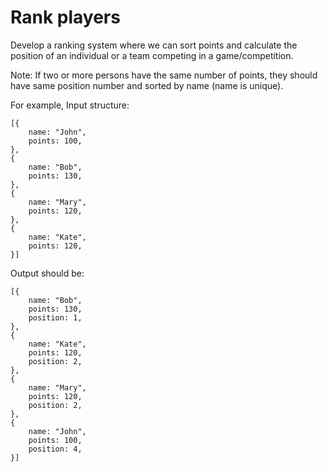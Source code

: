 # Rank players
Develop a ranking system where we can sort points and calculate the position of an individual or a team competing in a game/competition.

Note:
If two or more persons have the same number of points, they should have same position number and sorted by name (name is unique).

For example, Input structure:

    [{
        name: "John",
        points: 100,
    },
    {
        name: "Bob",
        points: 130,
    },
    {
        name: "Mary",
        points: 120,
    },
    {
        name: "Kate",
        points: 120,
    }]

Output should be:

    [{
        name: "Bob",
        points: 130,
        position: 1,
    },
    {
        name: "Kate",
        points: 120,
        position: 2,
    },
    {
        name: "Mary",
        points: 120,
        position: 2,
    },
    {
        name: "John",
        points: 100,
        position: 4,
    }]
